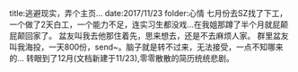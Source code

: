title:逃避现实，弄个主页...
date:2017/11/23
folder:心情
七月份去SZ找了下工，一个做了2天白工，一个能力不足，连实习生都没戏...在我姐那蹲了半个月就屁颠屁颠回家了。
盆友叫我去他那住着先，思来想去，还是不去麻烦人家。
群里盆友叫我海投，一天800份，send~。脑子就是转不过来，无法接受，一点不知哪来的...
转眼到了12月(文档新建于11/23),零零散散的简历统统悲剧。
